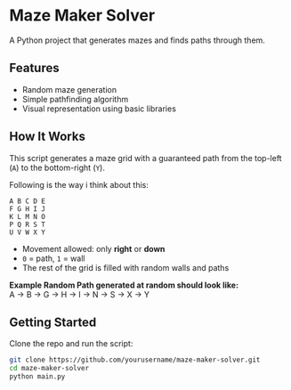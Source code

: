 # Maze Maker Solver

A Python project that generates mazes and finds paths through them.

## Features

- Random maze generation
- Simple pathfinding algorithm
- Visual representation using basic libraries

## How It Works

This script generates a maze grid with a guaranteed path from the top-left (`A`) to the bottom-right (`Y`).

Following is the way i think about this:

    A B C D E 
    F G H I J
    K L M N O
    P Q R S T
    U V W X Y

- Movement allowed: only **right** or **down**
- `0` = path, `1` = wall
- The rest of the grid is filled with random walls and paths

**Example Random Path generated at random should look like:**  
A → B → G → H → I → N → S → X → Y

## Getting Started

Clone the repo and run the script:

```bash
git clone https://github.com/yourusername/maze-maker-solver.git
cd maze-maker-solver
python main.py

